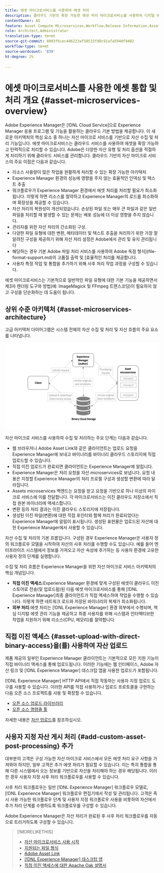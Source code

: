 ```yaml
---
title: 에셋 마이크로서비스를 사용하여 에셋 처리
description: 클라우드 기반의 확장 가능한 에셋 처리 마이크로서비스를 사용하여 디지털 에셋을 처리할 수 있습니다.
contentOwner: AG
feature: Asset Compute Microservices,Workflow,Release Information,Asset Processing
role: Architect,Administrator
translation-type: tm+mt
source-git-commit: 8093f6cec446223af58515fd8c91afa5940f9402
workflow-type: tm+mt
source-wordcount: '839'
ht-degree: 2%

---
```



# 에셋 마이크로서비스를 사용한 에셋 통합 및 처리 개요 {#asset-microservices-overview}

Adobe Experience Manager은 [!DNL Cloud Service]으로 Experience Manager 응용 프로그램 및 기능을 활용하는 클라우드 기본 방법을 제공합니다. 이 새로운 아키텍처의 핵심 요소 중 하나는 자산 마이크로 서비스를 기반으로 자산 수집 및 처리 기능입니다. 에셋 마이크로서비스는 클라우드 서비스를 사용하여 에셋을 확장 가능하고 탄력적으로 처리할 수 있습니다. Adobe은 다양한 자산 유형 및 처리 옵션을 적절하게 처리하기 위해 클라우드 서비스를 관리합니다. 클라우드 기반의 자산 마이크로 서비스의 주요 이점은 다음과 같습니다.

* 리소스 사용량이 많은 작업을 원활하게 처리할 수 있는 확장 가능한 아키텍처
* Experience Manager 환경의 성능에 영향을 주지 않는 효율적인 인덱싱 및 텍스트 추출
* 워크플로우가 Experience Manager 환경에서 에셋 처리를 처리할 필요가 최소화됩니다. 이렇게 하면 리소스를 절약하고 Experience Manager의 로드를 최소화하며 확장성을 제공할 수 있습니다.
* 자산 처리의 복원성이 개선되었습니다. 손상된 파일 또는 매우 큰 파일과 같은 일반 파일을 처리할 때 발생할 수 있는 문제는 배포 성능에 더 이상 영향을 주지 않습니다.
* 관리자를 위한 자산 처리의 간소화된 구성.
* 다양한 파일 유형에 대한 변환, 메타데이터 및 텍스트 추출을 처리하기 위한 가장 잘 알려진 구성을 제공하기 위해 자산 처리 설정은 Adobe에서 관리 및 유지 관리됩니다
* 해당하는 경우 기본 Adobe 파일 처리 서비스를 사용하여 Adobe 독점 형식](file-format-support.md)의 고품질 출력 및 [효율적인 처리를 제공합니다.
* 사용자 특정 작업 및 통합을 추가하기 위해 사후 처리 작업 과정을 구성할 수 있습니다.

에셋 마이크로서비스는 기본적으로 일반적인 파일 유형에 대한 기본 기능을 제공하면서 제3자 렌더링 도구와 방법(예: ImageMagick 및 FFmpeg 트랜스코딩)이 필요하지 않고 구성을 단순화하는 데 도움이 됩니다.

## 상위 수준 아키텍처 {#asset-microservices-architecture}

고급 아키텍처 다이어그램은 시스템 전체의 자산 수집 및 처리 및 자산 흐름의 주요 요소를 나타냅니다.

<!-- Proposed DRAFT diagram for asset microservices overview - see section "Asset processing - high-level diagram" in the PPTX deck

https://adobe-my.sharepoint.com/personal/gklebus_adobe_com/_layouts/15/guestaccess.aspx?guestaccesstoken=jexDC5ZnepXSt6dTPciH66TzckS1BPEfdaZuSgHugL8%3D&docid=2_1ec37f0bd4cc74354b4f481cd420e07fc&rev=1&e=CdgElS
-->

![자산 마이크로 서비스를 통한 자산 수집 및 ](assets/asset-microservices-overview.png "처리자산 마이크로 서비스를 사용한 자산 수집 및 처리")

자산 마이크로 서비스를 사용하여 수집 및 처리하는 주요 단계는 다음과 같습니다.

* 웹 브라우저나 Adobe Asset Link와 같은 클라이언트는 업로드 요청을 Experience Manager에 보내고 바이너리를 바이너리 클라우드 스토리지에 직접 업로드할 수 있습니다.
* 직접 이진 업로드가 완료되면 클라이언트는 Experience Manager에 알립니다.
* Experience Manager은 처리 요청을 자산 microservices로 보냅니다. 요청 내용은 지정할 Experience Manager의 처리 프로필 구성과 생성할 변환에 따라 달라집니다.
* Assets microservices 백엔드는 요청을 받고 요청을 기반으로 하나 이상의 마이크로 서비스에 이를 전달합니다. 각 마이크로서비스는 이진 클라우드 저장소에서 직접 원본 바이너리에 액세스합니다.
* 변환 등의 처리 결과는 이진 클라우드 스토리지에 저장됩니다.
* 생성된 이진 파일(변환)에 대한 직접 포인터와 함께 처리가 완료되었다는 Experience Manager에 알림이 표시됩니다. 생성된 표현물은 업로드된 자산에 대한 Experience Manager에서 사용할 수 있습니다.

자산 수집 및 처리의 기본 흐름입니다. 구성된 경우 Experience Manager은 사용자 정의 워크플로우 모델을 시작하여 자산의 사후 처리를 수행할 수도 있습니다. 예를 들어 엔터프라이즈 시스템에서 정보를 가져오고 자산 속성에 추가하는 등 사용자 환경에 고유한 사용자 정의 단계를 실행합니다.

수집 및 처리 흐름은 Experience Manager을 위한 자산 마이크로 서비스 아키텍처의 핵심 개념입니다.

* **직접 이진 액세스**:Experience Manager 환경에 맞게 구성된 에셋이 클라우드 이진 스토어로 전송(및 업로드됨)된 다음 에셋 마이크로서비스를 통해  [!DNL Experience Manager]최종 클라이언트가 직접 액세스하여 작업을 수행할 수 있습니다. 이렇게 하면 네트워크 로드와 저장된 바이너리의 복제가 최소화됩니다.
* **외부 처리**:에셋 처리는  [!DNL Experience Manager] 환경 외부에서 수행되며, 핵심 디지털 에셋 관리 기능을 제공하고 최종 사용자를 위해 시스템과 인터랙티브한 작업을 지원하기 위해 리소스(CPU, 메모리)를 절약합니다

## 직접 이진 액세스 {#asset-upload-with-direct-binary-access}을(를) 사용하여 자산 업로드

제품 제공의 일부인 Experience Manager 클라이언트는 기본적으로 모든 지원 기능이 직접 바이너리 액세스를 통해 업로드됩니다. 이러한 기능에는 웹 인터페이스, Adobe 자산 링크 및 [!DNL Experience Manager] 데스크탑 앱을 사용한 업로드가 포함됩니다.

[!DNL Experience Manager] HTTP API에서 직접 작동하는 사용자 지정 업로드 도구를 사용할 수 있습니다. 이러한 API를 직접 사용하거나 업로드 프로토콜을 구현하는 다음 오픈 소스 프로젝트를 사용 및 확장할 수 있습니다.

* [오픈 소스 업로드 라이브러리](https://github.com/adobe/aem-upload)
* [오픈 소스 명령줄 툴](https://github.com/adobe/aio-cli-plugin-aem)

자세한 내용은 [자산 업로드](add-assets.md)를 참조하십시오.

## 사용자 지정 자산 게시 처리 {#add-custom-asset-post-processing} 추가

대부분의 고객은 구성 가능한 자산 마이크로 서비스에서 모든 에셋 처리 요구 사항을 가져와야 하지만, 일부 고객은 추가 에셋 처리가 필요할 수 있습니다. 이는 특히 통합을 통해 다른 시스템에서 오는 정보를 기반으로 자산을 처리해야 하는 경우 해당됩니다. 이러한 경우 사용자 지정 사후 처리 워크플로우를 사용할 수 있습니다.

사후 처리 워크플로우는 일반 [!DNL Experience Manager] 워크플로우 모델로, [!DNL Experience Manager] 워크플로우 편집기에서 작성 및 관리됩니다. 고객은 즉시 사용 가능한 워크플로우 단계 및 사용자 지정 워크플로우 사용을 비롯하여 자산에서 추가 처리 단계를 수행하도록 워크플로우를 구성할 수 있습니다.

Adobe Experience Manager은 자산 처리가 완료된 후 사후 처리 워크플로우를 자동으로 트리거하도록 구성할 수 있습니다.

<!-- TBD asgupta, Engg: Create some asset-microservices-data-flow-diagram.
-->

>[!MORELIKETHIS]
>
>* [자산 마이크로서비스 사용 시작](asset-microservices-configure-and-use.md)
>* [지원되는 파일 형식](file-format-support.md)
>* [Adobe Asset Link](https://helpx.adobe.com/kr/enterprise/using/adobe-asset-link.html)
>* [[!DNL Experience Manager] 데스크탑 앱](https://experienceleague.adobe.com/docs/experience-manager-desktop-app/using/introduction.html)
>* [직접 이진 액세스에 대한 Apache Oak 설명서](https://jackrabbit.apache.org/oak/docs/features/direct-binary-access.html)

